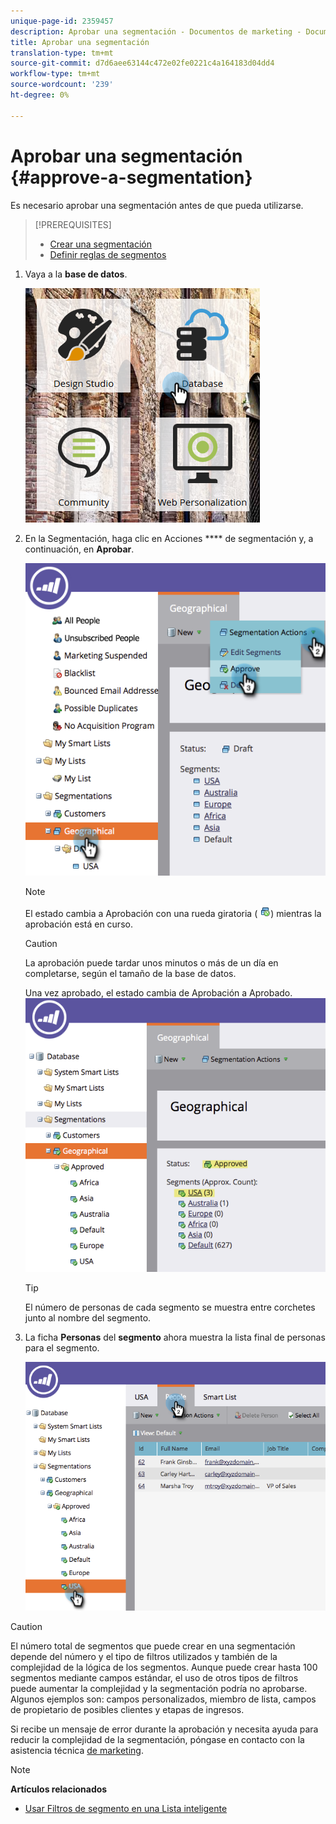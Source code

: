 ```yaml
---
unique-page-id: 2359457
description: Aprobar una segmentación - Documentos de marketing - Documentación del producto
title: Aprobar una segmentación
translation-type: tm+mt
source-git-commit: d7d6aee63144c472e02fe0221c4a164183d04dd4
workflow-type: tm+mt
source-wordcount: '239'
ht-degree: 0%

---
```



# Aprobar una segmentación {#approve-a-segmentation}

Es necesario aprobar una segmentación antes de que pueda utilizarse.

>[!PREREQUISITES]
>
>* [Crear una segmentación](create-a-segmentation.md)
>* [Definir reglas de segmentos](define-segment-rules.md)

>



1. Vaya a la **base de datos**.

   ![](assets/image2017-3-28-14-3a25-3a49.png)

1. En la Segmentación, haga clic en Acciones **** de segmentación y, a continuación, en **Aprobar**.

   ![](assets/image2017-3-28-14-3a46-3a22.png)

   >[!NOTE]
   >
   >El estado cambia a Aprobación con una rueda giratoria ( ![](assets/image2014-9-15-15-3a31-3a43.png)) mientras la aprobación está en curso.

   >[!CAUTION]
   >
   >La aprobación puede tardar unos minutos o más de un día en completarse, según el tamaño de la base de datos.

   Una vez aprobado, el estado cambia de Aprobación a Aprobado.
   ![](assets/image2017-3-28-14-3a46-3a44.png)

   >[!TIP]
   >
   >El número de personas de cada segmento se muestra entre corchetes junto al nombre del segmento.

1. La ficha **Personas** del **segmento** ahora muestra la lista final de personas para el segmento.

   ![](assets/image2017-3-28-14-3a47-3a10.png)

>[!CAUTION]
>
>El número total de segmentos que puede crear en una segmentación depende del número y el tipo de filtros utilizados y también de la complejidad de la lógica de los segmentos. Aunque puede crear hasta 100 segmentos mediante campos estándar, el uso de otros tipos de filtros puede aumentar la complejidad y la segmentación podría no aprobarse. Algunos ejemplos son: campos personalizados, miembro de lista, campos de propietario de posibles clientes y etapas de ingresos.
>
>Si recibe un mensaje de error durante la aprobación y necesita ayuda para reducir la complejidad de la segmentación, póngase en contacto con la asistencia técnica [de marketing](http://docs.marketo.com/cdn-cgi/l/email-protection#93e0e6e3e3fce1e7d3fef2e1f8f6e7fcbdf0fcfe).

>[!NOTE]
>
>**Artículos relacionados**
>
>* [Usar Filtros de segmento en una Lista inteligente](use-segment-filters-in-a-smart-list.md)

>



